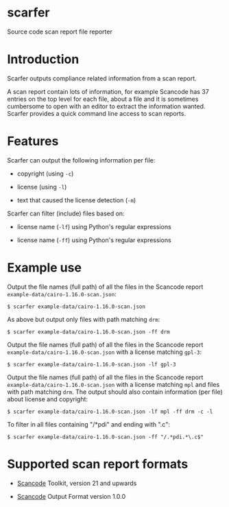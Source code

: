 # scarfer

Source code scan report file reporter

# Introduction

Scarfer outputs compliance related information from a scan report.

A scan report contain lots of information, for example Scancode has 37
entries on the top level for each file, about a file and it is
sometimes cumbersome to open with an editor to extract the information
wanted. Scarfer provides a quick command line access to scan reports.

# Features

Scarfer can output the following information per file:

* copyright (using `-c`)

* license (using `-l`)

* text that caused the license detection (`-m`)

Scarfer can filter (include) files based on:

* license name (`-lf`) using Python's regular expressions

* license name (`-ff`) using Python's regular expressions

# Example use

Output the file names (full path) of all the files in the Scancode report `example-data/cairo-1.16.0-scan.json`:
```
$ scarfer example-data/cairo-1.16.0-scan.json 
```

As above but output only files with path matching `drm`:
```
$ scarfer example-data/cairo-1.16.0-scan.json -ff drm
```

Output the file names (full path) of all the files in the Scancode report `example-data/cairo-1.16.0-scan.json` with a license matching `gpl-3`:
```
$ scarfer example-data/cairo-1.16.0-scan.json -lf gpl-3
```

Output the file names (full path) of all the files in the Scancode report `example-data/cairo-1.16.0-scan.json` with a license matching `mpl` and files with path matching `drm`. The output should also contain information (per file) about license and copyright:
```
$ scarfer example-data/cairo-1.16.0-scan.json -lf mpl -ff drm -c -l 
```

To filter in all files containing "/*pdi" and ending with ".c":
```
$ scarfer example-data/cairo-1.16.0-scan.json -ff "/.*pdi.*\.c$"
```


# Supported scan report formats

* [Scancode](https://github.com/nexB/scancode-toolkit) Toolkit, version 21 and upwards

* [Scancode](https://github.com/nexB/scancode-toolkit) Output Format version 1.0.0






